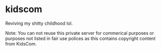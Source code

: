# kidscom
Reviving my shitty childhood lol.

Note: You can not reuse this private server for commerical purposes or purposes not listed in fair use polices as this contains copyright content from KidsCom.